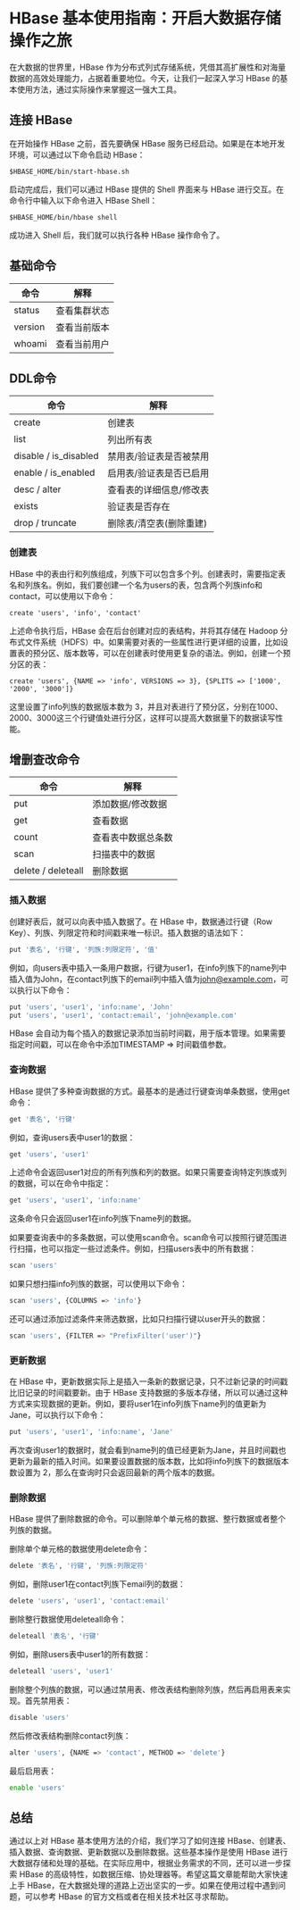 # HBase 基本使用指南：开启大数据存储操作之旅

在大数据的世界里，HBase 作为分布式列式存储系统，凭借其高扩展性和对海量数据的高效处理能力，占据着重要地位。今天，让我们一起深入学习 HBase 的基本使用方法，通过实际操作来掌握这一强大工具。

## 连接 HBase

在开始操作 HBase 之前，首先要确保 HBase 服务已经启动。如果是在本地开发环境，可以通过以下命令启动 HBase：

```
$HBASE_HOME/bin/start-hbase.sh
```

启动完成后，我们可以通过 HBase 提供的 Shell 界面来与 HBase 进行交互。在命令行中输入以下命令进入 HBase Shell：

```
$HBASE_HOME/bin/hbase shell
```

成功进入 Shell 后，我们就可以执行各种 HBase 操作命令了。

## 基础命令

| 命令    | 解释         |
| ------- | ------------ |
| status  | 查看集群状态 |
| version | 查看当前版本 |
| whoami  | 查看当前用户 |

## DDL命令

| 命令                  | 解释                    |
| --------------------- | ----------------------- |
| create                | 创建表                  |
| list                  | 列出所有表              |
| disable / is_disabled | 禁用表/验证表是否被禁用 |
| enable / is_enabled   | 启用表/验证表是否已启用 |
| desc / alter          | 查看表的详细信息/修改表 |
| exists                | 验证表是否存在          |
| drop / truncate       | 删除表/清空表(删除重建) |

### 创建表

HBase 中的表由行和列族组成，列族下可以包含多个列。创建表时，需要指定表名和列族名。例如，我们要创建一个名为users的表，包含两个列族info和contact，可以使用以下命令：

```
create 'users', 'info', 'contact'
```

上述命令执行后，HBase 会在后台创建对应的表结构，并将其存储在 Hadoop 分布式文件系统（HDFS）中。如果需要对表的一些属性进行更详细的设置，比如设置表的预分区、版本数等，可以在创建表时使用更复杂的语法。例如，创建一个预分区的表：

```
create 'users', {NAME => 'info', VERSIONS => 3}, {SPLITS => ['1000', '2000', '3000']}
```

这里设置了info列族的数据版本数为 3，并且对表进行了预分区，分别在1000、2000、3000这三个行键值处进行分区，这样可以提高大数据量下的数据读写性能。

## 增删查改命令

| 命令               | 解释               |
| ------------------ | ------------------ |
| put                | 添加数据/修改数据  |
| get                | 查看数据           |
| count              | 查看表中数据总条数 |
| scan               | 扫描表中的数据     |
| delete / deleteall | 删除数据           |

### 插入数据

创建好表后，就可以向表中插入数据了。在 HBase 中，数据通过行键（Row Key）、列族、列限定符和时间戳来唯一标识。插入数据的语法如下：

```bash
put '表名', '行键', '列族:列限定符', '值'
```

例如，向users表中插入一条用户数据，行键为user1，在info列族下的name列中插入值为John，在contact列族下的email列中插入值为[john@example.com](mailto:john@example.com)，可以执行以下命令：

```bash
put 'users', 'user1', 'info:name', 'John'
put 'users', 'user1', 'contact:email', 'john@example.com'
```

HBase 会自动为每个插入的数据记录添加当前时间戳，用于版本管理。如果需要指定时间戳，可以在命令中添加TIMESTAMP => 时间戳值参数。

### 查询数据

HBase 提供了多种查询数据的方式。最基本的是通过行键查询单条数据，使用get命令：

```bash
get '表名', '行键'
```

例如，查询users表中user1的数据：

```bash
get 'users', 'user1'
```

上述命令会返回user1对应的所有列族和列的数据。如果只需要查询特定列族或列的数据，可以在命令中指定：

```bash
get 'users', 'user1', 'info:name'
```

这条命令只会返回user1在info列族下name列的数据。

如果要查询表中的多条数据，可以使用scan命令。scan命令可以按照行键范围进行扫描，也可以指定一些过滤条件。例如，扫描users表中的所有数据：

```bash
scan 'users'
```

如果只想扫描info列族的数据，可以使用以下命令：

```bash
scan 'users', {COLUMNS => 'info'}
```

还可以通过添加过滤条件来筛选数据，比如只扫描行键以user开头的数据：

```bash
scan 'users', {FILTER => "PrefixFilter('user')"}
```

### 更新数据

在 HBase 中，更新数据实际上是插入一条新的数据记录，只不过新记录的时间戳比旧记录的时间戳要新。由于 HBase 支持数据的多版本存储，所以可以通过这种方式来实现数据的更新。例如，要将user1在info列族下name列的值更新为Jane，可以执行以下命令：

```bash
put 'users', 'user1', 'info:name', 'Jane'
```

再次查询user1的数据时，就会看到name列的值已经更新为Jane，并且时间戳也更新为最新的插入时间。如果要设置数据的版本数，比如将info列族下的数据版本数设置为 2，那么在查询时只会返回最新的两个版本的数据。

### 删除数据

HBase 提供了删除数据的命令。可以删除单个单元格的数据、整行数据或者整个列族的数据。

删除单个单元格的数据使用delete命令：

```bash
delete '表名', '行键', '列族:列限定符'
```

例如，删除user1在contact列族下email列的数据：

```bash
delete 'users', 'user1', 'contact:email'
```

删除整行数据使用deleteall命令：

```bash
deleteall '表名', '行键'
```

例如，删除users表中user1的所有数据：

```bash
deleteall 'users', 'user1'
```

删除整个列族的数据，可以通过禁用表、修改表结构删除列族，然后再启用表来实现。首先禁用表：

```bash
disable 'users'
```

然后修改表结构删除contact列族：

```bash
alter 'users', {NAME => 'contact', METHOD => 'delete'}
```

最后启用表：

```bash
enable 'users'
```

## 总结

通过以上对 HBase 基本使用方法的介绍，我们学习了如何连接 HBase、创建表、插入数据、查询数据、更新数据以及删除数据。这些基本操作是使用 HBase 进行大数据存储和处理的基础。在实际应用中，根据业务需求的不同，还可以进一步探索 HBase 的高级特性，如数据压缩、协处理器等。希望这篇文章能帮助大家快速上手 HBase，在大数据处理的道路上迈出坚实的一步。如果在使用过程中遇到问题，可以参考 HBase 的官方文档或者在相关技术社区寻求帮助。